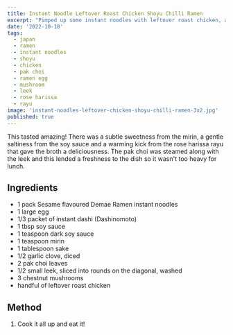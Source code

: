 ```yaml
---
title: Instant Noodle Leftover Roast Chicken Shoyu Chilli Ramen
excerpt: "Pimped up some instant noodles with leftover roast chicken, a shoyu tare and a rose harissa chilli oil to give it a kick."
date: '2022-10-18'
tags: 
  - japan
  - ramen
  - instant noodles
  - shoyu
  - chicken
  - pak choi
  - ramen egg
  - mushroom
  - leek
  - rose harissa
  - rayu
image: 'instant-noodles-leftover-chicken-shoyu-chilli-ramen-3x2.jpg'
published: true
---
```


This tasted amazing! There was a subtle sweetness from the mirin, a gentle saltiness from the soy sauce
and a warming kick from the rose harissa rayu that gave the broth a deliciousness. The pak choi was 
steamed along with the leek and this lended a freshness to the dish so it wasn't too heavy for lunch. 

## Ingredients

- 1 pack Sesame flavoured Demae Ramen instant noodles
- 1 large egg
- 1/3 packet of instant dashi (Dashinomoto)
- 1 tbsp soy sauce
- 1 teaspoon dark soy sauce
- 1 teaspoon mirin
- 1 tablespoon sake
- 1/2 garlic clove, diced
- 2 pak choi leaves
- 1/2 small leek, sliced into rounds on the diagonal, washed
- 3 chestnut mushrooms
- handful of leftover roast chicken

## Method

1. Cook it all up and eat it!
